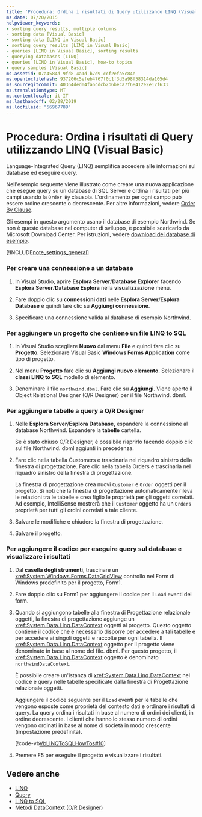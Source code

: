 ```yaml
---
title: 'Procedura: Ordina i risultati di Query utilizzando LINQ (Visual Basic)'
ms.date: 07/20/2015
helpviewer_keywords:
- sorting query results, multiple columns
- sorting data [Visual Basic]
- sorting data [LINQ in Visual Basic]
- sorting query results [LINQ in Visual Basic]
- queries [LINQ in Visual Basic], sorting results
- querying databases [LINQ]
- queries [LINQ in Visual Basic], how-to topics
- query samples [Visual Basic]
ms.assetid: 07a4584d-9fd8-4a1d-b7d9-ccf2efa5c84e
ms.openlocfilehash: 937206c5efeb4767f0c1f3d5a98f58314da105d4
ms.sourcegitcommit: 40364ded04fa6cdcb2b6beca7f68412e2e12f633
ms.translationtype: MT
ms.contentlocale: it-IT
ms.lasthandoff: 02/28/2019
ms.locfileid: "56967789"
---
```

# <a name="how-to-sort-query-results-by-using-linq-visual-basic"></a>Procedura: Ordina i risultati di Query utilizzando LINQ (Visual Basic)
Language-Integrated Query (LINQ) semplifica accedere alle informazioni sul database ed eseguire query.  
  
 Nell'esempio seguente viene illustrato come creare una nuova applicazione che esegue query su un database di SQL Server e ordina i risultati per più campi usando la `Order By` clausola. L'ordinamento per ogni campo può essere ordine crescente o decrescente. Per altre informazioni, vedere [Order By Clause](../../../../visual-basic/language-reference/queries/order-by-clause.md).  
  
 Gli esempi in questo argomento usano il database di esempio Northwind. Se non è questo database nel computer di sviluppo, è possibile scaricarlo da Microsoft Download Center. Per istruzioni, vedere [download dei database di esempio](../../../../framework/data/adonet/sql/linq/downloading-sample-databases.md).  
  
[!INCLUDE[note_settings_general](~/includes/note-settings-general-md.md)]  
  
### <a name="to-create-a-connection-to-a-database"></a>Per creare una connessione a un database  
  
1.  In Visual Studio, aprire **Esplora Server**/**Database Explorer** facendo **Esplora Server**/**Database Esplora** nella **visualizzazione** menu.  
  
2.  Fare doppio clic su **connessioni dati** nelle **Esplora Server**/**Esplora Database** e quindi fare clic su **Aggiungi connessione**.  
  
3.  Specificare una connessione valida al database di esempio Northwind.  
  
### <a name="to-add-a-project-that-contains-a-linq-to-sql-file"></a>Per aggiungere un progetto che contiene un file LINQ to SQL  
  
1.  In Visual Studio scegliere **Nuovo** dal menu **File** e quindi fare clic su **Progetto**. Selezionare Visual Basic **Windows Forms Application** come tipo di progetto.  
  
2.  Nel menu **Progetto** fare clic su **Aggiungi nuovo elemento**. Selezionare il **classi LINQ to SQL** modello di elemento.  
  
3.  Denominare il file `northwind.dbml`. Fare clic su **Aggiungi**. Viene aperto il Object Relational Designer (O/R Designer) per il file Northwind. dbml.  
  
### <a name="to-add-tables-to-query-to-the-or-designer"></a>Per aggiungere tabelle a query a O/R Designer  
  
1.  Nelle **Esplora Server**/**Esplora Database**, espandere la connessione al database Northwind. Espandere la **tabelle** cartella.  
  
     Se è stato chiuso O/R Designer, è possibile riaprirlo facendo doppio clic sul file Northwind. dbml aggiunti in precedenza.  
  
2.  Fare clic nella tabella Customers e trascinarla nel riquadro sinistro della finestra di progettazione. Fare clic nella tabella Orders e trascinarla nel riquadro sinistro della finestra di progettazione.  
  
     La finestra di progettazione crea nuovi `Customer` e `Order` oggetti per il progetto. Si noti che la finestra di progettazione automaticamente rileva le relazioni tra le tabelle e crea figlio le proprietà per gli oggetti correlati. Ad esempio, IntelliSense mostrerà che il `Customer` oggetto ha un `Orders` proprietà per tutti gli ordini correlati a tale cliente.  
  
3.  Salvare le modifiche e chiudere la finestra di progettazione.  
  
4.  Salvare il progetto.  
  
### <a name="to-add-code-to-query-the-database-and-display-the-results"></a>Per aggiungere il codice per eseguire query sul database e visualizzare i risultati  
  
1.  Dal **casella degli strumenti**, trascinare un <xref:System.Windows.Forms.DataGridView> controllo nel Form di Windows predefinito per il progetto, Form1.  
  
2.  Fare doppio clic su Form1 per aggiungere il codice per il `Load` eventi del form.  
  
3.  Quando si aggiungono tabelle alla finestra di Progettazione relazionale oggetti, la finestra di progettazione aggiunge un <xref:System.Data.Linq.DataContext> oggetti al progetto. Questo oggetto contiene il codice che è necessario disporre per accedere a tali tabelle e per accedere ai singoli oggetti e raccolte per ogni tabella. Il <xref:System.Data.Linq.DataContext> oggetto per il progetto viene denominato in base al nome del file. dbml. Per questo progetto, il <xref:System.Data.Linq.DataContext> oggetto è denominato `northwindDataContext`.  
  
     È possibile creare un'istanza di <xref:System.Data.Linq.DataContext> nel codice e query nelle tabelle specificate dalla finestra di Progettazione relazionale oggetti.  
  
     Aggiungere il codice seguente per il `Load` eventi per le tabelle che vengono esposte come proprietà del contesto dati e ordinare i risultati di query. La query ordina i risultati in base al numero di ordini dei clienti, in ordine decrescente. I clienti che hanno lo stesso numero di ordini vengono ordinati in base al nome di società in modo crescente (impostazione predefinita).  
  
     [!code-vb[VbLINQToSQLHowTos#10](~/samples/snippets/visualbasic/VS_Snippets_VBCSharp/VbLINQtoSQLHowTos/VB/Form4.vb#10)]  
  
4.  Premere F5 per eseguire il progetto e visualizzare i risultati.  
  
## <a name="see-also"></a>Vedere anche
- [LINQ](../../../../visual-basic/programming-guide/language-features/linq/index.md)
- [Query](../../../../visual-basic/language-reference/queries/index.md)
- [LINQ to SQL](../../../../framework/data/adonet/sql/linq/index.md)
- [Metodi DataContext (O/R Designer)](/visualstudio/data-tools/datacontext-methods-o-r-designer)
